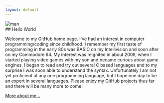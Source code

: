 ```yaml
---
layout: default
---
```


<div id="run">
    <img src="../assets/images/man.gif" alt="man">
</div>
## Hello World

Welcome to my GitHub home page. I've had an interest in computer programming/coding since childhood. I remember my first taste of programming in the early 80s was BASIC on my Intellivision and soon after on my Commodore 64. My interest was reignited in about 2009, when I started playing video games with my son and became curious about game engines. I began to read and try out several C based languages and to my surprise I was soon able to understand the syntax. Unfortunately I am not yet proficient at any one programming language, but I hope one day to be an expert in several languages. Please enjoy my GitHub projects thus far and there will be many more to come! 

[More about me...](./another-page.html)




